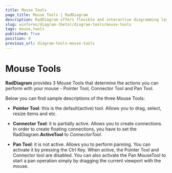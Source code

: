 ```yaml
---
title: Mouse Tools
page_title: Mouse Tools | RadDiagram
description: RadDiagram offers flexible and interactive diagramming layouts for your rich data-visualization applications.
slug: winforms/diagram-(beta)/diagram-tools/mouse-tools
tags: mouse,tools
published: True
position: 0
previous_url: diagram-tools-mouse-tools
---
```


# Mouse Tools



__RadDiagram__ provides 3 Mouse Tools that determine the actions you can perform with your mouse - Pointer Tool, Connector Tool and Pan Tool.

Below you can find sample descriptions of the three Mouse Tools:

* __Pointer Tool__: this is the default(active) tool. Allows you to drag, select, resize items and etc.
            

* __Connector Tool__: it is partially active. Allows you to create connections. In order to create floating connections, you have to set the RadDiagram.__ActiveTool__ to *ConnectorTool*.
            

* __Pan Tool__: it is not active. Allows you to perform panning. You can activate it by pressing the Ctrl Key.            When active, the Pointer Tool and Connector tool are disabled. You can also activate the Pan MouseTool to start a pan operation simply by dragging the current viewport with the mouse.
